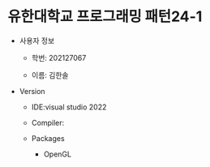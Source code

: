 # 유한대학교 프로그래밍 패턴24-1

* 사용자 정보

    + 학번: 202127067

    + 이름: 김한솔

* Version

    + IDE:visual studio 2022

    + Compiler:

    + Packages
        - OpenGL
